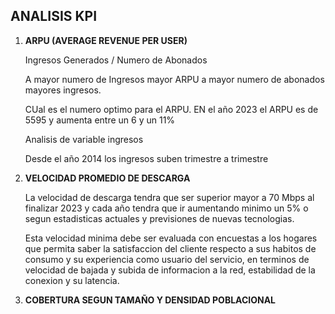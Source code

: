 ## ANALISIS KPI

1. **ARPU (AVERAGE REVENUE PER USER)**  

   Ingresos Generados / Numero de Abonados

    A mayor numero de Ingresos mayor ARPU a mayor numero de abonados mayores ingresos.

   CUal es el numero optimo para el ARPU.
   EN el año 2023 el ARPU es de 5595 y aumenta entre un 6 y un 11%

   Analisis de variable ingresos

   Desde el año 2014 los ingresos suben trimestre a trimestre

2) **VELOCIDAD PROMEDIO DE DESCARGA**

   La velocidad de descarga tendra que ser superior mayor a 70 Mbps al finalizar 2023 y cada año tendra que ir aumentando minimo un 5% o segun estadisticas actuales y       previsiones de nuevas tecnologias.

   Esta velocidad minima debe ser evaluada con encuestas a los hogares que permita saber la satisfaccion del cliente respecto a sus habitos de consumo y su experiencia 
   como usuario del servicio, en terminos de velocidad de bajada y subida de informacion a la red, estabilidad de la conexion y su latencia.

3) **COBERTURA SEGUN TAMAÑO Y DENSIDAD POBLACIONAL**
